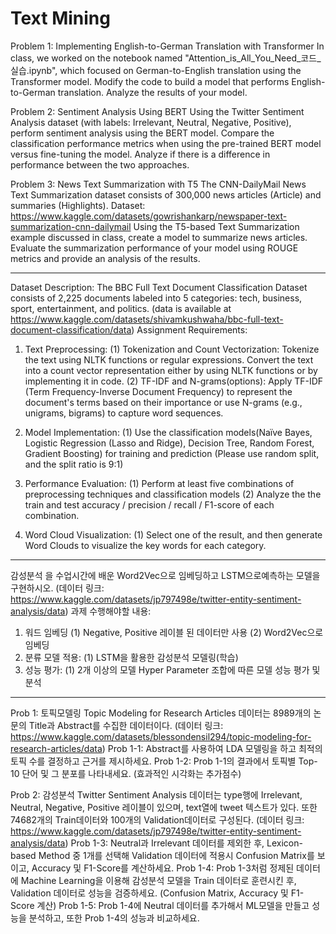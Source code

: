 # Text Mining

Problem 1: Implementing English-to-German Translation with Transformer
In class, we worked on the notebook named "Attention_is_All_You_Need_코드_실습.ipynb", which focused on German-to-English translation using the Transformer model. Modify the code to build a model that performs English-to-German translation. Analyze the results of your model.

Problem 2: Sentiment Analysis Using BERT
Using the Twitter Sentiment Analysis dataset (with labels: Irrelevant, Neutral, Negative, Positive), perform sentiment analysis using the BERT model. Compare the classification performance metrics when using the pre-trained BERT model versus fine-tuning the model. Analyze if there is a difference in performance between the two approaches.

Problem 3: News Text Summarization with T5
The CNN-DailyMail News Text Summarization dataset consists of 300,000 news articles (Article) and summaries (Highlights).
Dataset: https://www.kaggle.com/datasets/gowrishankarp/newspaper-text-summarization-cnn-dailymail 
Using the T5-based Text Summarization example discussed in class, create a model to summarize news articles. Evaluate the summarization performance of your model using ROUGE metrics and provide an analysis of the results.

---
Dataset Description: The BBC Full Text Document Classification Dataset consists of 2,225 documents labeled into 5 categories: tech, business, sport, entertainment, and politics.
(data is available at https://www.kaggle.com/datasets/shivamkushwaha/bbc-full-text-document-classification/data)
Assignment Requirements:
1.	Text Preprocessing: 
(1) Tokenization and Count Vectorization: Tokenize the text using NLTK functions or regular expressions. Convert the text into a count vector representation either by using NLTK functions or by implementing it in code.
(2) TF-IDF and N-grams(options): Apply TF-IDF (Term Frequency-Inverse Document Frequency) to represent the document's terms based on their importance or use N-grams (e.g., unigrams, bigrams) to capture word sequences.

2.	Model Implementation:
(1)	Use the classification models(Naïve Bayes, Logistic Regression (Lasso and Ridge), Decision Tree, Random Forest, Gradient Boosting) for training and prediction (Please use random split, and the split ratio is 9:1)
3.	Performance Evaluation:
(1)	Perform at least five combinations of preprocessing techniques and classification models
(2)	Analyze the the train and test accuracy / precision / recall / F1-score of each combination. 
4.	Word Cloud Visualization:
(1)	Select one of the result, and then generate Word Clouds to visualize the key words for each category.

---

감성분석 을 수업시간에 배운 Word2Vec으로 임베딩하고 LSTM으로예측하는 모델을 구현하시오. 
(데이터 링크: https://www.kaggle.com/datasets/jp797498e/twitter-entity-sentiment-analysis/data)
과제 수행해야할 내용:
1. 워드 임베딩
(1)	Negative, Positive 레이블 된 데이터만 사용
(2)	Word2Vec으로 임베딩
2. 분류 모델 적용:
(1) LSTM을 활용한 감성분석 모델링(학습)
3. 성능 평가:
    (1) 2개 이상의 모델 Hyper Parameter 조합에 따른 모델 성능 평가 및 분석

---


Prob 1: 토픽모델링
Topic Modeling for Research Articles 데이터는 8989개의 논문의 Title과 Abstract를 수집한 데이터이다. (데이터 링크: https://www.kaggle.com/datasets/blessondensil294/topic-modeling-for-research-articles/data)
Prob 1-1: Abstract를 사용하여 LDA 모델링을 하고 최적의 토픽 수를 결정하고 근거를 제시하세요.
Prob 1-2: Prob 1-1의 결과에서 토픽별 Top-10 단어 및 그 분포를 나타내세요. (효과적인 시각화는 추가점수) 

Prob 2: 감성분석
Twitter Sentiment Analysis 데이터는 type행에 Irrelevant, Neutral, Negative, Positive 레이블이 있으며, text열에 tweet 텍스트가 있다. 또한 74682개의 Train데이터와 100개의 Validation데이터로 구성된다. 
(데이터 링크: https://www.kaggle.com/datasets/jp797498e/twitter-entity-sentiment-analysis/data)
Prob 1-3: Neutral과 Irrelevant 데이터를 제외한 후, Lexicon-based Method 중 1개를 선택해 Validation 데이터에 적용시 Confusion Matrix를 보이고, Accuracy 및 F1-Score를 계산하세요.
Prob 1-4: Prob 1-3처럼 정제된 데이터에 Machine Learning을 이용해 감성분석 모델을 Train 데이터로 훈련시킨 후, Validation 데이터로 성능을 검증하세요. (Confusion Matrix, Accuracy 및 F1-Score 계산)
Prob 1-5: Prob 1-4에 Neutral 데이터를 추가해서 ML모델을 만들고 성능을 분석하고, 또한 Prob 1-4의 성능과 비교하세요.
